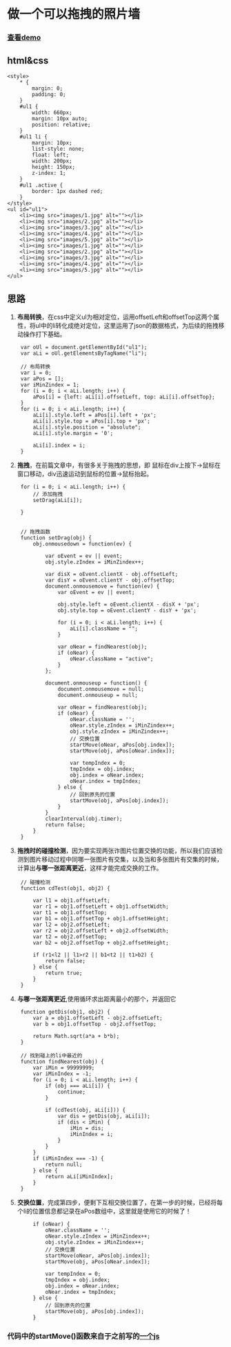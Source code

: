 # 做一个可以拖拽的照片墙 #
### [查看demo](http://zhongshan1993.github.io/myDemo/singlePage/photoWall.html) ###
## html&css ##
    <style>
		* {
			margin: 0;
			padding: 0;
		}
		#ul1 {
			width: 660px;
			margin: 10px auto;
			position: relative;
		}
		#ul1 li {
			margin: 10px;
			list-style: none;
			float: left;
			width: 200px;
			height: 150px;
			z-index: 1;
		}
		#ul1 .active {
			border: 1px dashed red;
		}
	</style>
	<ul id="ul1">
		<li><img src="images/1.jpg" alt=""></li>
		<li><img src="images/2.jpg" alt=""></li>
		<li><img src="images/3.jpg" alt=""></li>
		<li><img src="images/4.jpg" alt=""></li>
		<li><img src="images/5.jpg" alt=""></li>
		<li><img src="images/1.jpg" alt=""></li>
		<li><img src="images/2.jpg" alt=""></li>
		<li><img src="images/3.jpg" alt=""></li>
		<li><img src="images/4.jpg" alt=""></li>
		<li><img src="images/5.jpg" alt=""></li>
	</ul>
## 思路 ##
1. **布局转换**，在css中定义ul为相对定位，运用offsetLeft和offsetTop这两个属性，将ul中的li转化成绝对定位，这里运用了json的数据格式，为后续的拖拽移动操作打下基础。 


    	var oUl = document.getElementById("ul1");
		var aLi = oUl.getElementsByTagName("li");

		// 布局转换
		var i = 0;
		var aPos = [];
		var iMinZindex = 1;
		for (i = 0; i < aLi.length; i++) {
			aPos[i] = {left: aLi[i].offsetLeft, top: aLi[i].offsetTop};
		}
		for (i = 0; i < aLi.length; i++) {
			aLi[i].style.left = aPos[i].left + 'px';
			aLi[i].style.top = aPos[i].top + 'px';
			aLi[i].style.position = "absolute";
			aLi[i].style.margin = '0';

			aLi[i].index = i;
		}

2. **拖拽**，在前篇文章中，有很多关于拖拽的思想，即 鼠标在div上按下->鼠标在窗口移动，div迅速运动到鼠标的位置->鼠标抬起。

		for (i = 0; i < aLi.length; i++) {
			// 添加拖拽
			setDrag(aLi[i]);

		}

		
		// 拖拽函数
		function setDrag(obj) {
			obj.onmousedown = function(ev) {

				var oEvent = ev || event;
				obj.style.zIndex = iMinZindex++;

				var disX = oEvent.clientX - obj.offsetLeft;
				var disY = oEvent.clientY - obj.offsetTop;
				document.onmousemove = function(ev) {
					var oEvent = ev || event;

					obj.style.left = oEvent.clientX - disX + 'px';
					obj.style.top = oEvent.clientY - disY + 'px';

					for (i = 0; i < aLi.length; i++) {
						aLi[i].className = "";
					}

					var oNear = findNearest(obj);
					if (oNear) {
						oNear.className = "active";
					}
				};

				document.onmouseup = function() {
					document.onmousemove = null;
					document.onmouseup = null;

					var oNear = findNearest(obj);
					if (oNear) {
						oNear.className = '';
						oNear.style.zIndex = iMinZindex++;
						obj.style.zIndex = iMinZindex++;
						// 交换位置
						startMove(oNear, aPos[obj.index]);
						startMove(obj, aPos[oNear.index]);

						var tempIndex = 0;
						tmpIndex = obj.index;
						obj.index = oNear.index;
						oNear.index = tmpIndex;
					} else {
						// 回到原先的位置
						startMove(obj, aPos[obj.index]);
					}
				}
				clearInterval(obj.timer);
				return false;
			}
		}

3. **拖拽时的碰撞检测**，因为要实现两张诈图片位置交换的功能，所以我们应该检测到图片移动过程中同哪一张图片有交集，以及当和多张图片有交集的时候，计算出**与哪一张距离更近**，这样才能完成交换的工作。

		// 碰撞检测
		function cdTest(obj1, obj2) {

			var l1 = obj1.offsetLeft;
			var	r1 = obj1.offsetLeft + obj1.offsetWidth;
			var	t1 = obj1.offsetTop;
			var	b1 = obj1.offsetTop + obj1.offsetHeight;
			var l2 = obj2.offsetLeft;
			var	r2 = obj2.offsetLeft + obj2.offsetWidth;
			var	t2 = obj2.offsetTop;
			var	b2 = obj2.offsetTop + obj2.offsetHeight;

			if (r1<l2 || l1>r2 || b1<t2 || t1>b2) {
			 	return false;
			} else {
				return true;
			}
		}

4. **与哪一张距离更近**,使用循环求出距离最小的那个，并返回它

		function getDis(obj1, obj2) {
			var a = obj1.offsetLeft - obj2.offsetLeft;
			var b = obj1.offsetTop - obj2.offsetTop;

			return Math.sqrt(a*a + b*b);
		}

		// 找到碰上的li中最近的
		function findNearest(obj) {
			var iMin = 99999999;
			var iMinIndex = -1;
			for (i = 0; i < aLi.length; i++) {
				if (obj === aLi[i]) {
					continue;
				}

				if (cdTest(obj, aLi[i])) {
					var dis = getDis(obj, aLi[i]);
					if (dis < iMin) {
						iMin = dis;
						iMinIndex = i;
					}
				}
			}	
			if (iMinIndex === -1) {
				return null;
			} else {
				return aLi[iMinIndex];
			}
		}


5. **交换位置**，完成第四步，便剩下互相交换位置了，在第一步的时候，已经将每个li的位置信息都记录在aPos数组中，这里就是使用它的时候了！

			if (oNear) {
				oNear.className = '';
				oNear.style.zIndex = iMinZindex++;
				obj.style.zIndex = iMinZindex++;
				// 交换位置
				startMove(oNear, aPos[obj.index]);
				startMove(obj, aPos[oNear.index]);

				var tempIndex = 0;
				tmpIndex = obj.index;
				obj.index = oNear.index;
				oNear.index = tmpIndex;
			} else {
				// 回到原先的位置
				startMove(obj, aPos[obj.index]);
			}



### 代码中的startMove()函数来自于之前写的[一个js](http://zhongshan1993.github.io/myDemo/js/move.js) ###
